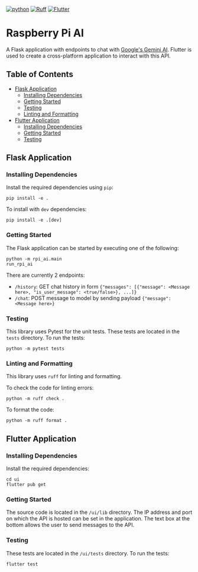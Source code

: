 [![python](https://img.shields.io/badge/Python-3.12-3776AB.svg?style=flat&logo=python&logoColor=ffd343)](https://docs.python.org/3.12/)
[![Ruff](https://img.shields.io/endpoint?url=https://raw.githubusercontent.com/astral-sh/ruff/main/assets/badge/v2.json)](https://github.com/astral-sh/ruff)
[![Flutter](https://img.shields.io/badge/Flutter-3.13-02569B.svg?style=flat&logo=flutter&logoColor=white)](https://flutter.dev/)

<!-- omit from toc -->
# Raspberry Pi AI
A Flask application with endpoints to chat with [Google's Gemini AI](https://gemini.google.com/).
Flutter is used to create a cross-platform application to interact with this API.

<!-- omit from toc -->
## Table of Contents
- [Flask Application](#flask-application)
  - [Installing Dependencies](#installing-dependencies)
  - [Getting Started](#getting-started)
  - [Testing](#testing)
  - [Linting and Formatting](#linting-and-formatting)
- [Flutter Application](#flutter-application)
  - [Installing Dependencies](#installing-dependencies-1)
  - [Getting Started](#getting-started-1)
  - [Testing](#testing-1)

## Flask Application

### Installing Dependencies
Install the required dependencies using `pip`:

    pip install -e .

To install with `dev` dependencies:

    pip install -e .[dev]

### Getting Started
The Flask application can be started by executing one of the following:

    python -m rpi_ai.main
    run_rpi_ai

There are currently 2 endpoints:

- `/history`: GET chat history in form `{"messages": [{"message": <Message here>, "is_user_message": <true/false>}, ...]}`
- `/chat`: POST message to model by sending payload `{"message": <Message here>}`

### Testing
This library uses Pytest for the unit tests.
These tests are located in the `tests` directory.
To run the tests:

    python -m pytest tests

### Linting and Formatting
This library uses `ruff` for linting and formatting.

To check the code for linting errors:

    python -m ruff check .

To format the code:

    python -m ruff format .

## Flutter Application

### Installing Dependencies
Install the required dependencies:

    cd ui
    flutter pub get

### Getting Started
The source code is located in the `/ui/lib` directory.
The IP address and port on which the API is hosted can be set in the application.
The text box at the bottom allows the user to send messages to the API.

### Testing
These tests are located in the `/ui/tests` directory.
To run the tests:

    flutter test
